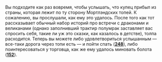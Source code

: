 Вы подходите как раз вовремя, чтобы услышать, что купец прибыл из страны, которая лежит по ту сторону Мортлэндских топей. К сожалению, вы прослушали, как ему это удалось. После того как тот рассказывает обычный набор историй про встречи с драконами и великанами (однако заполнивший трактир полумрак заставляет вас спросить себя, такие ли уж это сказки, как казалось в детстве), толпа расходится. Теперь вы можете либо удовлетвориться услышанным — все-таки дорога через топи есть — и пойти спать ([**248**](#n_248)), либо поинтересоваться у торговца, как же ему удалось миновать болота ([**152**](#n_152)).

